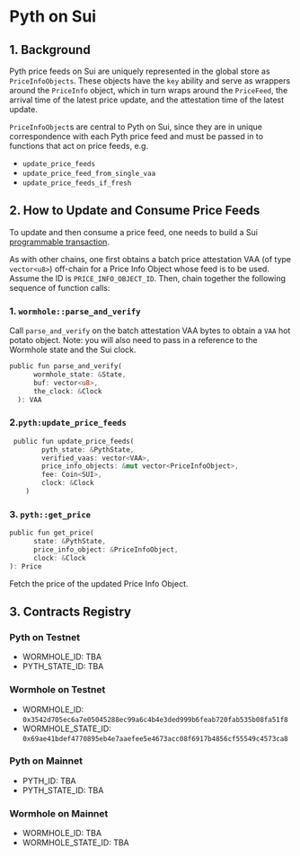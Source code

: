 # Pyth on Sui

## 1. Background
Pyth price feeds on Sui are uniquely represented in the global store as `PriceInfoObjects`. These objects have the `key` ability and serve as wrappers around the `PriceInfo` object, which in turn wraps around the `PriceFeed`, the arrival time of the latest price update, and the attestation time of the latest update.

`PriceInfoObject`s are central to Pyth on Sui, since they are in unique correspondence with each Pyth price feed and must be passed in to functions that act on price feeds, e.g. 

- `update_price_feeds`
- `update_price_feed_from_single_vaa`
- `update_price_feeds_if_fresh`

## 2. How to Update and Consume Price Feeds
To update and then consume a price feed, one needs to build a Sui [programmable transaction](https://docs.sui.io/build/prog-trans-ts-sdk). 

As with other chains, one first obtains a batch price attestation VAA (of type `vector<u8>`) off-chain for a Price Info Object whose feed is to be used. Assume the ID is `PRICE_INFO_OBJECT_ID`. Then, chain together the following sequence of function calls:

### 1. `wormhole::parse_and_verify`

Call `parse_and_verify` on the batch attestation VAA bytes to obtain a `VAA` hot potato object. 
Note: you will also need to pass in a reference to the Wormhole state and the Sui clock.
  ```Rust
  public fun parse_and_verify(
        wormhole_state: &State,
        buf: vector<u8>,
        the_clock: &Clock
    ): VAA
  ```
### 2.`pyth:update_price_feeds` 
```Rust
 public fun update_price_feeds(
        pyth_state: &PythState,
        verified_vaas: vector<VAA>,
        price_info_objects: &mut vector<PriceInfoObject>,
        fee: Coin<SUI>,
        clock: &Clock
    )
```

### 3. `pyth::get_price` 
```Rust
public fun get_price(
      state: &PythState, 
      price_info_object: &PriceInfoObject, 
      clock: &Clock
): Price
```
Fetch the price of the updated Price Info Object.

## 3. Contracts Registry

### Pyth on Testnet
- WORMHOLE_ID: TBA
- PYTH_STATE_ID: TBA

### Wormhole on Testnet
- WORMHOLE_ID: `0x3542d705ec6a7e05045288ec99a6c4b4e3ded999b6feab720fab535b08fa51f8`
- WORMHOLE_STATE_ID: `0x69ae41bdef4770895eb4e7aaefee5e4673acc08f6917b4856cf55549c4573ca8`

### Pyth on Mainnet
- PYTH_ID: TBA
- PYTH_STATE_ID: TBA

### Wormhole on Mainnet
- WORMHOLE_ID: TBA
- WORMHOLE_STATE_ID: TBA

